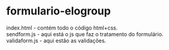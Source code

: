 # formulario-elogroup

index.html - contém todo o código html+css.<br>
sendform.js - aqui está o js que faz o tratamento do formulário.<br>
validaform.js - aqui estão as validações.
